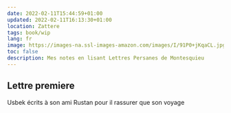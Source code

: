 ```yaml
---
date: 2022-02-11T15:44:59+01:00
updated: 2022-02-11T16:13:30+01:00
location: Zattere
tags: book/wip
lang: fr
image: https://images-na.ssl-images-amazon.com/images/I/91P0+jKqaCL.jpg
toc: false
description: Mes notes en lisant Lettres Persanes de Montesquieu
---
```

## Lettre premiere

Usbek écrits à son ami Rustan pour il rassurer que son voyage 
